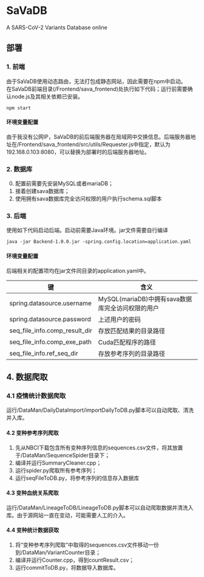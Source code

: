# SaVaDB
A SARS-CoV-2 Variants Database online

## 部署
### 1. 前端
由于SaVaDB使用动态路由，无法打包成静态网站，因此需要在npm中启动。  
在SaVaDB前端目录(/Frontend/sava_frontend)处执行如下代码；运行前需要确认node.js及其相关依赖已安装。  
    
    npm start

#### 环境变量配置
由于我没有公网IP，SaVaDB的前后端服务器在局域网中交换信息。后端服务器地址在/Frontend/sava_frontend/src/utils/Requester.js中指定，默认为192.168.0.103:8080，可以替换为部署时的后端服务器地址。

### 2. 数据库
0. 配置前需要先安装MySQL或者mariaDB；
1. 接着创建sava数据库；
2. 使用拥有sava数据库完全访问权限的用户执行schema.sql脚本


### 3. 后端
使用如下代码启动后端。启动前需要Java环境。jar文件需要自行编译

    java -jar Backend-1.0.0.jar -spring.config.location=application.yaml

#### 环境变量配置
后端相关的配置项均在jar文件同目录的application.yaml中。

| 键 | 含义 |
| -- | -- |
| spring.datasource.username | MySQL(mariaDB)中拥有sava数据库完全访问权限的用户 |
| spring.datasource.password | 上述用户的密码 |
| seq_file_info.comp_result_dir | 存放匹配结果的目录路径 
| seq_file_info.comp_exe_path | Cuda匹配程序的路径
| seq_file_info.ref_seq_dir | 存放参考序列的目录路径

## 4. 数据爬取
### 4.1 疫情统计数据爬取
运行/DataMan/DailyDataImport/importDailyToDB.py脚本可以自动爬取、清洗并入库。

#### 4.2 变种参考序列爬取
1. 先从NBCI下载包含所有变种序列信息的sequences.csv文件，将其放置于/DataMan/SequenceSpider目录下；
2. 编译并运行SummaryCleaner.cpp；
3. 运行spider.py爬取所有参考序列；
4. 运行seqFileToDB.py，将参考序列的信息存入数据库

#### 4.3 变种血统关系爬取
运行/DataMan/LineageToDB/LineageToDB.py脚本可以自动爬取数据并清洗入库。由于源网站一直在变动，可能需要人工的介入。

#### 4.4 变种统计数据获取
1. 将“变种参考序列爬取”中取得的sequences.csv文件移动一份到/DataMan/VariantCounter目录；
2. 编译并运行Counter.cpp，得到countResult.csv；
3. 运行commitToDB.py，将数据导入数据库。